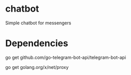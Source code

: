 # chatbot
Simple chatbot for messengers

# Dependencies
go get github.com/go-telegram-bot-api/telegram-bot-api

go get golang.org/x/net/proxy
